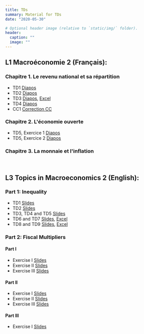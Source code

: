 ```yaml
---
title: TDs
summary: Material for TDs
date: "2020-05-30"

# Optional header image (relative to `static/img/` folder).
header:
  caption: ""
  image: ""
---
```


## **L1 Macroéconomie 2** (Français):
### Chapitre 1. Le revenu national et sa répartition
- TD1 [Diapos](/teaching/M2_TD1.pdf)
- TD2 [Diapos](/teaching/M2_TD2.pdf)
- TD3 [Diapos](/teaching/M2_TD3.pdf), [Excel](/teaching/M2_TD3.xlsx)
- TD4 [Diapos](/teaching/M2_TD4.pdf)
- CC1 [Correction CC](/teaching/M2_CC1.pdf)
### Chapitre 2. L'économie ouverte
- TD5, Exercice 1 [Diapos](/teaching/M2_TD5_E1.pdf)
- TD5, Exercice 2 [Diapos](/teaching/M2_TD5_E2.pdf)
### Chapitre 3. La monnaie et l'inflation

&nbsp;
&nbsp;

## **L3 Topics in Macroeconomics 2** (English):
### Part 1: Inequality
- TD1 [Slides](/teaching/TM2_TD1.pdf)
- TD2 [Slides](/teaching/TM2_TD2.pdf)
- TD3, TD4 and TD5 [Slides](/teaching/TM2_TD3-5.pdf)
- TD6 and TD7 [Slides](/teaching/TM2_TD6.pdf), [Excel](/teaching/TM2_TD6.xlsx)
- TD8 and TD9 [Slides](/teaching/TM2_TD8.pdf), [Excel](/teaching/TM2_TD8.xlsx)
### Part 2: Fiscal Multipliers
#### Part I
- Exercise I   [Slides](/teaching/TM2_P2_TD1.pdf)
- Exercise II  [Slides](/teaching/TM2_P2_TD2.pdf)
- Exercise III [Slides](/teaching/TM2_P2_TD3.pdf)
#### Part II
- Exercise I   [Slides](/teaching/TM2_P2_TD4.pdf)
- Exercise II  [Slides](/teaching/TM2_P2_TD5.pdf)
- Exercise III [Slides](/teaching/TM2_P2_TD6.pdf)
#### Part III
- Exercise I   [Slides](/teaching/TM2_P2_TD7.pdf)
